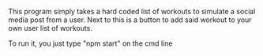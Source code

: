 This program simply takes a hard coded list of workouts to simulate a social media post from a user. Next to this is a button to add said workout to your own user list of workouts.

To run it, you just type "npm start" on the cmd line